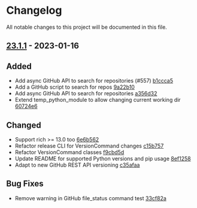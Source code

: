 # Changelog

All notable changes to this project will be documented in this file.

## [23.1.1] - 2023-01-16

## Added
* Add async GitHub API to search for repositories (#557) [b1ccca5](https://github.com/greenbone/pontos/commit/b1ccca5)
* Add a GitHub script to search for repos [9a22b10](https://github.com/greenbone/pontos/commit/9a22b10)
* Add async GitHub API to search for repositories [a356d32](https://github.com/greenbone/pontos/commit/a356d32)
* Extend temp_python_module to allow changing current working dir [60724e6](https://github.com/greenbone/pontos/commit/60724e6)

## Changed
* Support rich >= 13.0 too [6e6b562](https://github.com/greenbone/pontos/commit/6e6b562)
* Refactor release CLI for VersionCommand changes [c15b757](https://github.com/greenbone/pontos/commit/c15b757)
* Refactor VersionCommand classes [f9cbd5d](https://github.com/greenbone/pontos/commit/f9cbd5d)
* Update README for supported Python versions and pip usage [8ef1258](https://github.com/greenbone/pontos/commit/8ef1258)
* Adapt to new GitHub REST API versioning [c35afaa](https://github.com/greenbone/pontos/commit/c35afaa)

## Bug Fixes
* Remove warning in GitHub file_status command test [33cf82a](https://github.com/greenbone/pontos/commit/33cf82a)

[23.1.1]: https://github.com/greenbone/pontos/compare/v23.1.0...23.1.1